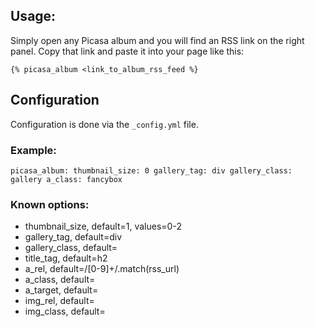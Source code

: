 ## Usage:
Simply open any Picasa album and you will find an RSS link on the right panel.
Copy that link and paste it into your page like this:

`` {% picasa_album <link_to_album_rss_feed %} ``

## Configuration
Configuration is done via the ``_config.yml`` file.  

### Example:
``
picasa_album:
  thumbnail_size: 0
  gallery_tag: div
  gallery_class: gallery
  a_class: fancybox
``

### Known options:
 - thumbnail_size, default=1, values=0-2
 - gallery_tag, default=div
 - gallery_class, default=
 - title_tag, default=h2
 - a_rel, default=/[0-9]+/.match(rss_url)
 - a_class, default=
 - a_target, default=
 - img_rel, default=
 - img_class, default=
